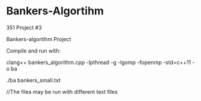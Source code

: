 # Bankers-Algortihm
351 Project #3 


Bankers-algortihm Project


Compile and run with:

clang++ bankers_algorithm.cpp -lpthread -g -lgomp -fopenmp -std=c++11 -o ba

./ba bankers_small.txt

//The files may be run with different text files
